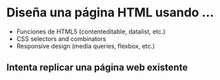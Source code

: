 # Diseña una página HTML usando ...

 - Funciones de HTML5 (contenteditable, datalist, etc.)
 - CSS selectors and combinators 
 - Responsive design (media queries, flexbox, etc.)

## Intenta replicar una página web existente
